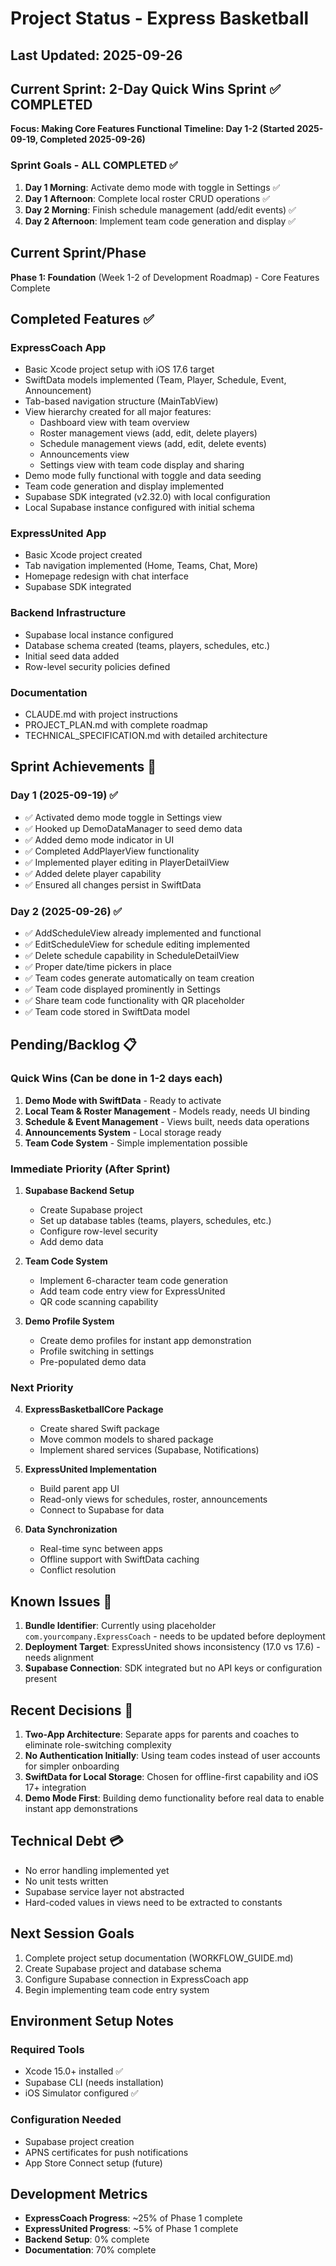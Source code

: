 # Project Status - Express Basketball

## Last Updated: 2025-09-26

## Current Sprint: 2-Day Quick Wins Sprint ✅ COMPLETED
**Focus: Making Core Features Functional**
**Timeline: Day 1-2 (Started 2025-09-19, Completed 2025-09-26)**

### Sprint Goals - ALL COMPLETED ✅
1. **Day 1 Morning**: Activate demo mode with toggle in Settings ✅
2. **Day 1 Afternoon**: Complete local roster CRUD operations ✅
3. **Day 2 Morning**: Finish schedule management (add/edit events) ✅
4. **Day 2 Afternoon**: Implement team code generation and display ✅

## Current Sprint/Phase
**Phase 1: Foundation** (Week 1-2 of Development Roadmap) - Core Features Complete

## Completed Features ✅

### ExpressCoach App
- Basic Xcode project setup with iOS 17.6 target
- SwiftData models implemented (Team, Player, Schedule, Event, Announcement)
- Tab-based navigation structure (MainTabView)
- View hierarchy created for all major features:
  - Dashboard view with team overview
  - Roster management views (add, edit, delete players)
  - Schedule management views (add, edit, delete events)
  - Announcements view
  - Settings view with team code display and sharing
- Demo mode fully functional with toggle and data seeding
- Team code generation and display implemented
- Supabase SDK integrated (v2.32.0) with local configuration
- Local Supabase instance configured with initial schema

### ExpressUnited App
- Basic Xcode project created
- Tab navigation implemented (Home, Teams, Chat, More)
- Homepage redesign with chat interface
- Supabase SDK integrated

### Backend Infrastructure
- Supabase local instance configured
- Database schema created (teams, players, schedules, etc.)
- Initial seed data added
- Row-level security policies defined

### Documentation
- CLAUDE.md with project instructions
- PROJECT_PLAN.md with complete roadmap
- TECHNICAL_SPECIFICATION.md with detailed architecture

## Sprint Achievements 🎉

### Day 1 (2025-09-19) ✅
- ✅ Activated demo mode toggle in Settings view
- ✅ Hooked up DemoDataManager to seed demo data
- ✅ Added demo mode indicator in UI
- ✅ Completed AddPlayerView functionality
- ✅ Implemented player editing in PlayerDetailView
- ✅ Added delete player capability
- ✅ Ensured all changes persist in SwiftData

### Day 2 (2025-09-26) ✅
- ✅ AddScheduleView already implemented and functional
- ✅ EditScheduleView for schedule editing implemented
- ✅ Delete schedule capability in ScheduleDetailView
- ✅ Proper date/time pickers in place
- ✅ Team codes generate automatically on team creation
- ✅ Team code displayed prominently in Settings
- ✅ Share team code functionality with QR placeholder
- ✅ Team code stored in SwiftData model

## Pending/Backlog 📋

### Quick Wins (Can be done in 1-2 days each)
1. **Demo Mode with SwiftData** - Ready to activate
2. **Local Team & Roster Management** - Models ready, needs UI binding
3. **Schedule & Event Management** - Views built, needs data operations
4. **Announcements System** - Local storage ready
5. **Team Code System** - Simple implementation possible

### Immediate Priority (After Sprint)
1. **Supabase Backend Setup**
   - Create Supabase project
   - Set up database tables (teams, players, schedules, etc.)
   - Configure row-level security
   - Add demo data

2. **Team Code System**
   - Implement 6-character team code generation
   - Add team code entry view for ExpressUnited
   - QR code scanning capability

3. **Demo Profile System**
   - Create demo profiles for instant app demonstration
   - Profile switching in settings
   - Pre-populated demo data

### Next Priority
4. **ExpressBasketballCore Package**
   - Create shared Swift package
   - Move common models to shared package
   - Implement shared services (Supabase, Notifications)

5. **ExpressUnited Implementation**
   - Build parent app UI
   - Read-only views for schedules, roster, announcements
   - Connect to Supabase for data

6. **Data Synchronization**
   - Real-time sync between apps
   - Offline support with SwiftData caching
   - Conflict resolution

## Known Issues 🐛

1. **Bundle Identifier**: Currently using placeholder `com.yourcompany.ExpressCoach` - needs to be updated before deployment
2. **Deployment Target**: ExpressUnited shows inconsistency (17.0 vs 17.6) - needs alignment
3. **Supabase Connection**: SDK integrated but no API keys or configuration present

## Recent Decisions 📝

1. **Two-App Architecture**: Separate apps for parents and coaches to eliminate role-switching complexity
2. **No Authentication Initially**: Using team codes instead of user accounts for simpler onboarding
3. **SwiftData for Local Storage**: Chosen for offline-first capability and iOS 17+ integration
4. **Demo Mode First**: Building demo functionality before real data to enable instant app demonstrations

## Technical Debt 💳

- No error handling implemented yet
- No unit tests written
- Supabase service layer not abstracted
- Hard-coded values in views need to be extracted to constants

## Next Session Goals

1. Complete project setup documentation (WORKFLOW_GUIDE.md)
2. Create Supabase project and database schema
3. Configure Supabase connection in ExpressCoach app
4. Begin implementing team code entry system

## Environment Setup Notes

### Required Tools
- Xcode 15.0+ installed ✅
- Supabase CLI (needs installation)
- iOS Simulator configured ✅

### Configuration Needed
- Supabase project creation
- APNS certificates for push notifications
- App Store Connect setup (future)

## Development Metrics

- **ExpressCoach Progress**: ~25% of Phase 1 complete
- **ExpressUnited Progress**: ~5% of Phase 1 complete
- **Backend Setup**: 0% complete
- **Documentation**: 70% complete